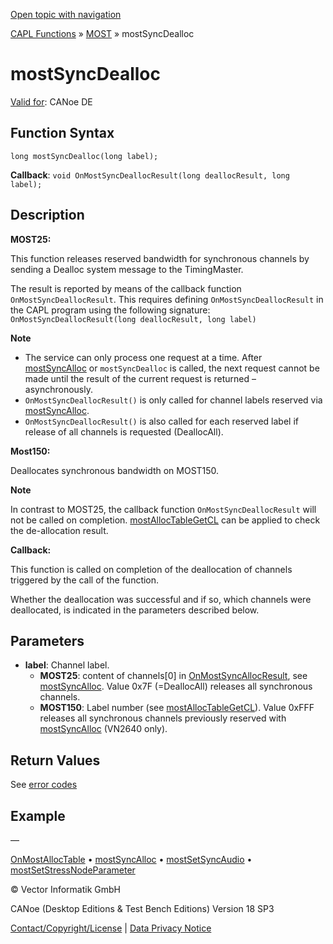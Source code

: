 [Open topic with navigation](../../../../../CANoeDEFamily.htm#Topics/CAPLFunctions/MOST/Functions/CAPLfunctionMOSTSyncDealloc.md)

[CAPL Functions](../../CAPLfunctions.md) » [MOST](../CAPLfunctionsMOSTOverview.md) » mostSyncDealloc

# mostSyncDealloc

[Valid for](../../../Shared/FeatureAvailability.md): CANoe DE

## Function Syntax

```plaintext
long mostSyncDealloc(long label);
```

**Callback**: `void OnMostSyncDeallocResult(long deallocResult, long label);`

## Description

**MOST25:**

This function releases reserved bandwidth for synchronous channels by sending a Dealloc system message to the TimingMaster.

The result is reported by means of the callback function `OnMostSyncDeallocResult`. This requires defining `OnMostSyncDeallocResult` in the CAPL program using the following signature: `OnMostSyncDeallocResult(long deallocResult, long label)`

**Note**

- The service can only process one request at a time. After [mostSyncAlloc](CAPLfunctionMOSTSyncAlloc.md) or `mostSyncDealloc` is called, the next request cannot be made until the result of the current request is returned – asynchronously.
- `OnMostSyncDeallocResult()` is only called for channel labels reserved via [mostSyncAlloc](CAPLfunctionMOSTSyncAlloc.md).
- `OnMostSyncDeallocResult()` is also called for each reserved label if release of all channels is requested (DeallocAll).

**Most150:**

Deallocates synchronous bandwidth on MOST150.

**Note**

In contrast to MOST25, the callback function `OnMostSyncDeallocResult` will not be called on completion. [mostAllocTableGetCL](CAPLfunctionMOSTAllocTableGetCL.md) can be applied to check the de-allocation result.

**Callback:**

This function is called on completion of the deallocation of channels triggered by the call of the function.

Whether the deallocation was successful and if so, which channels were deallocated, is indicated in the parameters described below.

## Parameters

- **label**: Channel label.
  - **MOST25**: content of channels[0] in [OnMostSyncAllocResult](CAPLfunctionMOSTSyncAlloc.md), see [mostSyncAlloc](CAPLfunctionMOSTSyncAlloc.md). Value 0x7F (=DeallocAll) releases all synchronous channels.
  - **MOST150**: Label number (see [mostAllocTableGetCL](CAPLfunctionMOSTAllocTableGetCL.md)). Value 0xFFF releases all synchronous channels previously reserved with [mostSyncAlloc](CAPLfunctionMOSTSyncAlloc.md) (VN2640 only).

## Return Values

See [error codes](../CAPLfunctionsMOSTErrorCodes.md)

## Example

—

[OnMostAllocTable](../EventProcedures/CAPLfunctionOnMOSTAllocTable.md) • [mostSyncAlloc](CAPLfunctionMOSTSyncAlloc.md) • [mostSetSyncAudio](CAPLfunctionMOSTSetSyncAudio.md) • [mostSetStressNodeParameter](CAPLfunctionMOSTSetGetStressNodeParameter.md)

© Vector Informatik GmbH

CANoe (Desktop Editions & Test Bench Editions) Version 18 SP3

[Contact/Copyright/License](../../../Shared/ContactCopyrightLicense.md) | [Data Privacy Notice](https://www.vector.com/int/en/company/get-info/privacy-policy/)